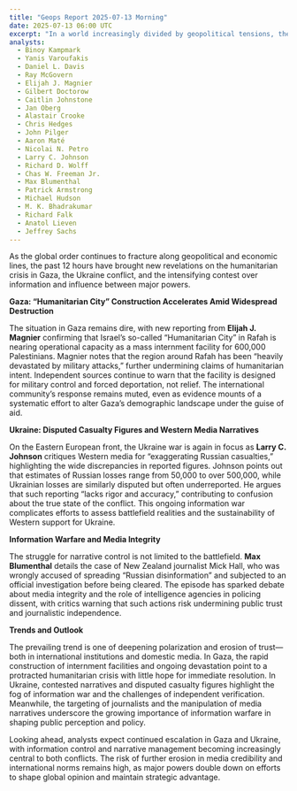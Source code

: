 ```yaml
---
title: "Geops Report 2025-07-13 Morning"
date: 2025-07-13 06:00 UTC
excerpt: "In a world increasingly divided by geopolitical tensions, the rapid construction of Israel's "Humanitarian City" in Gaza, coupled with contested narratives in the Ukraine conflict and mounting concerns over media integrity, underscores a troubling trend of deepening polarization and erosion of trust in international and domestic arenas."
analysts:
  - Binoy Kampmark
  - Yanis Varoufakis
  - Daniel L. Davis
  - Ray McGovern
  - Elijah J. Magnier
  - Gilbert Doctorow
  - Caitlin Johnstone
  - Jan Oberg
  - Alastair Crooke
  - Chris Hedges
  - John Pilger
  - Aaron Maté
  - Nicolai N. Petro
  - Larry C. Johnson
  - Richard D. Wolff
  - Chas W. Freeman Jr.
  - Max Blumenthal
  - Patrick Armstrong
  - Michael Hudson
  - M. K. Bhadrakumar
  - Richard Falk
  - Anatol Lieven
  - Jeffrey Sachs
---
```


As the global order continues to fracture along geopolitical and economic lines, the past 12 hours have brought new revelations on the humanitarian crisis in Gaza, the Ukraine conflict, and the intensifying contest over information and influence between major powers.

**Gaza: “Humanitarian City” Construction Accelerates Amid Widespread Destruction**

The situation in Gaza remains dire, with new reporting from **Elijah J. Magnier** confirming that Israel’s so-called “Humanitarian City” in Rafah is nearing operational capacity as a mass internment facility for 600,000 Palestinians. Magnier notes that the region around Rafah has been “heavily devastated by military attacks,” further undermining claims of humanitarian intent. Independent sources continue to warn that the facility is designed for military control and forced deportation, not relief. The international community’s response remains muted, even as evidence mounts of a systematic effort to alter Gaza’s demographic landscape under the guise of aid.

**Ukraine: Disputed Casualty Figures and Western Media Narratives**

On the Eastern European front, the Ukraine war is again in focus as **Larry C. Johnson** critiques Western media for “exaggerating Russian casualties,” highlighting the wide discrepancies in reported figures. Johnson points out that estimates of Russian losses range from 50,000 to over 500,000, while Ukrainian losses are similarly disputed but often underreported. He argues that such reporting “lacks rigor and accuracy,” contributing to confusion about the true state of the conflict. This ongoing information war complicates efforts to assess battlefield realities and the sustainability of Western support for Ukraine.

**Information Warfare and Media Integrity**

The struggle for narrative control is not limited to the battlefield. **Max Blumenthal** details the case of New Zealand journalist Mick Hall, who was wrongly accused of spreading “Russian disinformation” and subjected to an official investigation before being cleared. The episode has sparked debate about media integrity and the role of intelligence agencies in policing dissent, with critics warning that such actions risk undermining public trust and journalistic independence.

**Trends and Outlook**

The prevailing trend is one of deepening polarization and erosion of trust—both in international institutions and domestic media. In Gaza, the rapid construction of internment facilities and ongoing devastation point to a protracted humanitarian crisis with little hope for immediate resolution. In Ukraine, contested narratives and disputed casualty figures highlight the fog of information war and the challenges of independent verification. Meanwhile, the targeting of journalists and the manipulation of media narratives underscore the growing importance of information warfare in shaping public perception and policy.

Looking ahead, analysts expect continued escalation in Gaza and Ukraine, with information control and narrative management becoming increasingly central to both conflicts. The risk of further erosion in media credibility and international norms remains high, as major powers double down on efforts to shape global opinion and maintain strategic advantage.
